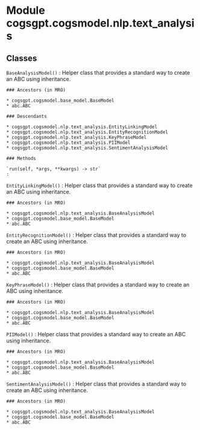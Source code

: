 Module cogsgpt.cogsmodel.nlp.text_analysis
==========================================

Classes
-------

`BaseAnalysisModel()`
:   Helper class that provides a standard way to create an ABC using
    inheritance.

    ### Ancestors (in MRO)

    * cogsgpt.cogsmodel.base_model.BaseModel
    * abc.ABC

    ### Descendants

    * cogsgpt.cogsmodel.nlp.text_analysis.EntityLinkingModel
    * cogsgpt.cogsmodel.nlp.text_analysis.EntityRecognitionModel
    * cogsgpt.cogsmodel.nlp.text_analysis.KeyPhraseModel
    * cogsgpt.cogsmodel.nlp.text_analysis.PIIModel
    * cogsgpt.cogsmodel.nlp.text_analysis.SentimentAnalysisModel

    ### Methods

    `run(self, *args, **kwargs) ‑> str`
    :

`EntityLinkingModel()`
:   Helper class that provides a standard way to create an ABC using
    inheritance.

    ### Ancestors (in MRO)

    * cogsgpt.cogsmodel.nlp.text_analysis.BaseAnalysisModel
    * cogsgpt.cogsmodel.base_model.BaseModel
    * abc.ABC

`EntityRecognitionModel()`
:   Helper class that provides a standard way to create an ABC using
    inheritance.

    ### Ancestors (in MRO)

    * cogsgpt.cogsmodel.nlp.text_analysis.BaseAnalysisModel
    * cogsgpt.cogsmodel.base_model.BaseModel
    * abc.ABC

`KeyPhraseModel()`
:   Helper class that provides a standard way to create an ABC using
    inheritance.

    ### Ancestors (in MRO)

    * cogsgpt.cogsmodel.nlp.text_analysis.BaseAnalysisModel
    * cogsgpt.cogsmodel.base_model.BaseModel
    * abc.ABC

`PIIModel()`
:   Helper class that provides a standard way to create an ABC using
    inheritance.

    ### Ancestors (in MRO)

    * cogsgpt.cogsmodel.nlp.text_analysis.BaseAnalysisModel
    * cogsgpt.cogsmodel.base_model.BaseModel
    * abc.ABC

`SentimentAnalysisModel()`
:   Helper class that provides a standard way to create an ABC using
    inheritance.

    ### Ancestors (in MRO)

    * cogsgpt.cogsmodel.nlp.text_analysis.BaseAnalysisModel
    * cogsgpt.cogsmodel.base_model.BaseModel
    * abc.ABC